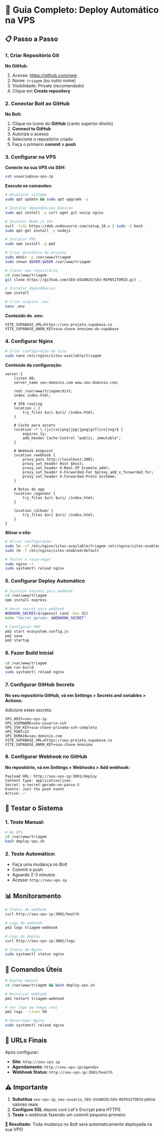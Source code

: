 # 🚀 Guia Completo: Deploy Automático na VPS

## 📋 Passo a Passo

### 1. **Criar Repositório Git**

**No GitHub:**
1. Acesse: https://github.com/new
2. Nome: `triagem` (ou outro nome)
3. Visibilidade: Private (recomendado)
4. Clique em **Create repository**

### 2. **Conectar Bolt ao GitHub**

**No Bolt:**
1. Clique no ícone do **GitHub** (canto superior direito)
2. **Connect to GitHub**
3. Autorize o acesso
4. Selecione o repositório criado
5. Faça o primeiro **commit** e **push**

### 3. **Configurar na VPS**

**Conecte na sua VPS via SSH:**
```bash
ssh usuario@sua-vps-ip
```

**Execute os comandos:**
```bash
# Atualizar sistema
sudo apt update && sudo apt upgrade -y

# Instalar dependências básicas
sudo apt install -y curl wget git unzip nginx

# Instalar Node.js 18+
curl -fsSL https://deb.nodesource.com/setup_18.x | sudo -E bash -
sudo apt-get install -y nodejs

# Instalar PM2
sudo npm install -g pm2

# Criar diretório do projeto
sudo mkdir -p /var/www/triagem
sudo chown $USER:$USER /var/www/triagem

# Clonar seu repositório
cd /var/www/triagem
git clone https://github.com/SEU-USUARIO/SEU-REPOSITORIO.git .

# Instalar dependências
npm install

# Criar arquivo .env
nano .env
```

**Conteúdo do .env:**
```env
VITE_SUPABASE_URL=https://seu-projeto.supabase.co
VITE_SUPABASE_ANON_KEY=sua-chave-anonima-do-supabase
```

### 4. **Configurar Nginx**

```bash
# Criar configuração do site
sudo nano /etc/nginx/sites-available/triagem
```

**Conteúdo da configuração:**
```nginx
server {
    listen 80;
    server_name seu-dominio.com www.seu-dominio.com;
    
    root /var/www/triagem/dist;
    index index.html;
    
    # SPA routing
    location / {
        try_files $uri $uri/ /index.html;
    }
    
    # Cache para assets
    location ~* \.(js|css|png|jpg|jpeg|gif|ico|svg)$ {
        expires 1y;
        add_header Cache-Control "public, immutable";
    }
    
    # Webhook endpoint
    location /webhook {
        proxy_pass http://localhost:3001;
        proxy_set_header Host $host;
        proxy_set_header X-Real-IP $remote_addr;
        proxy_set_header X-Forwarded-For $proxy_add_x_forwarded_for;
        proxy_set_header X-Forwarded-Proto $scheme;
    }
    
    # Rotas do app
    location /agendar {
        try_files $uri $uri/ /index.html;
    }
    
    location /album/ {
        try_files $uri $uri/ /index.html;
    }
}
```

**Ativar o site:**
```bash
# Ativar configuração
sudo ln -sf /etc/nginx/sites-available/triagem /etc/nginx/sites-enabled/
sudo rm -f /etc/nginx/sites-enabled/default

# Testar e recarregar
sudo nginx -t
sudo systemctl reload nginx
```

### 5. **Configurar Deploy Automático**

```bash
# Instalar express para webhook
cd /var/www/triagem
npm install express

# Gerar secret para webhook
WEBHOOK_SECRET=$(openssl rand -hex 32)
echo "Secret gerado: $WEBHOOK_SECRET"

# Configurar PM2
pm2 start ecosystem.config.js
pm2 save
pm2 startup
```

### 6. **Fazer Build Inicial**

```bash
cd /var/www/triagem
npm run build
sudo systemctl reload nginx
```

### 7. **Configurar GitHub Secrets**

**No seu repositório GitHub, vá em Settings > Secrets and variables > Actions:**

Adicione estes secrets:
```
VPS_HOST=seu-vps-ip
VPS_USERNAME=seu-usuario-ssh
VPS_SSH_KEY=sua-chave-privada-ssh-completa
VPS_PORT=22
VPS_DOMAIN=seu-dominio.com
VITE_SUPABASE_URL=https://seu-projeto.supabase.co
VITE_SUPABASE_ANON_KEY=sua-chave-anonima
```

### 8. **Configurar Webhook no GitHub**

**No repositório, vá em Settings > Webhooks > Add webhook:**
```
Payload URL: http://seu-vps-ip:3001/deploy
Content type: application/json
Secret: o-secret-gerado-no-passo-5
Events: Just the push event
Active: ✅
```

## 🧪 Testar o Sistema

### 1. **Teste Manual:**
```bash
# Na VPS
cd /var/www/triagem
bash deploy-vps.sh
```

### 2. **Teste Automático:**
- Faça uma mudança no Bolt
- Commit e push
- Aguarde 2-3 minutos
- Acesse: `http://seu-vps-ip`

## 📊 Monitoramento

```bash
# Status do webhook
curl http://seu-vps-ip:3001/health

# Logs do webhook
pm2 logs triagem-webhook

# Logs do deploy
curl http://seu-vps-ip:3001/logs

# Status do Nginx
sudo systemctl status nginx
```

## 🔧 Comandos Úteis

```bash
# Deploy manual
cd /var/www/triagem && bash deploy-vps.sh

# Reiniciar webhook
pm2 restart triagem-webhook

# Ver logs em tempo real
pm2 logs --lines 50

# Recarregar Nginx
sudo systemctl reload nginx
```

## 🎯 URLs Finais

Após configurar:
- **Site**: `http://seu-vps-ip`
- **Agendamento**: `http://seu-vps-ip/agendar`
- **Webhook Status**: `http://seu-vps-ip:3001/health`

## ⚠️ Importante

1. **Substitua** `seu-vps-ip`, `seu-usuario`, `SEU-USUARIO/SEU-REPOSITORIO` pelos valores reais
2. **Configure SSL** depois com Let's Encrypt para HTTPS
3. **Teste** o webhook fazendo um commit pequeno primeiro

**🎉 Resultado:** Toda mudança no Bolt será automaticamente deployada na sua VPS!